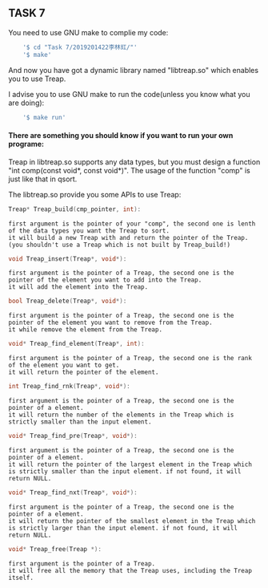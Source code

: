## TASK 7
You need to use GNU make to complie my code:
```sh
	'$ cd "Task 7/2019201422李林豇/"'
	'$ make'
```
And now you have got a dynamic library named "libtreap.so" which enables you to use Treap.

I advise you to use GNU make to run the code(unless you know what you are doing):
```sh
	'$ make run'
```



#### There are something you should know if you want to run your own programe:

Treap in libtreap.so supports any data types, but you must design a function "int comp(const void*, const void*)".
The usage of the function "comp" is just like that in qsort.

The libtreap.so provide you some APIs to use Treap:
```c
Treap* Treap_build(cmp_pointer, int): 
```
	first argument is the pointer of your "comp", the second one is lenth of the data types you want the Treap to sort.
	it will build a new Treap with and return the pointer of the Treap.
	(you shouldn't use a Treap which is not built by Treap_build!)
```c
void Treap_insert(Treap*, void*): 
```
	first argument is the pointer of a Treap, the second one is the pointer of the element you want to add into the Treap.
	it will add the element into the Treap.
```c
bool Treap_delete(Treap*, void*):
```
	first argument is the pointer of a Treap, the second one is the pointer of the element you want to remove from the Treap.
	it while remove the element from the Treap.
```c
void* Treap_find_element(Treap*, int):
```
	first argument is the pointer of a Treap, the second one is the rank of the element you want to get.
	it will return the pointer of the element.
```c
int Treap_find_rnk(Treap*, void*):
```
	first argument is the pointer of a Treap, the second one is the pointer of a element.
	it will return the number of the elements in the Treap which is strictly smaller than the input element.
```c
void* Treap_find_pre(Treap*, void*):
```
	first argument is the pointer of a Treap, the second one is the pointer of a element.
	it will return the pointer of the largest element in the Treap which is strictly smaller than the input element. if not found, it will return NULL.
```c
void* Treap_find_nxt(Treap*, void*):
```
	first argument is the pointer of a Treap, the second one is the pointer of a element.
	it will return the pointer of the smallest element in the Treap which is strictly larger than the input element. if not found, it will return NULL.
```c
void* Treap_free(Treap *):
```
	first argument is the pointer of a Treap.
	it will free all the memory that the Treap uses, including the Treap itself.
